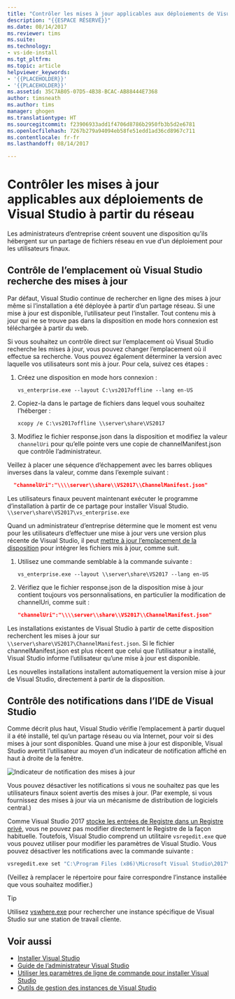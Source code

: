 ```yaml
---
title: "Contrôler les mises à jour applicables aux déploiements de Visual Studio | Microsoft Docs"
description: "{{ESPACE RÉSERVÉ}}"
ms.date: 08/14/2017
ms.reviewer: tims
ms.suite: 
ms.technology:
- vs-ide-install
ms.tgt_pltfrm: 
ms.topic: article
helpviewer_keywords:
- '{{PLACEHOLDER}}'
- '{{PLACEHOLDER}}'
ms.assetid: 35C7AB05-07D5-4B38-BCAC-AB88444E7368
author: timsneath
ms.author: tims
manager: ghogen
ms.translationtype: HT
ms.sourcegitcommit: f23906933add1f4706d8786b2950fb3b5d2e6781
ms.openlocfilehash: 7267b279a94094eb58fe51edd1ad36cd8967c711
ms.contentlocale: fr-fr
ms.lasthandoff: 08/14/2017

---
```

# <a name="control-updates-to-network-based-visual-studio-deployments"></a>Contrôler les mises à jour applicables aux déploiements de Visual Studio à partir du réseau

Les administrateurs d’entreprise créent souvent une disposition qu’ils hébergent sur un partage de fichiers réseau en vue d’un déploiement pour les utilisateurs finaux.

## <a name="controlling-where-visual-studio-looks-for-updates"></a>Contrôle de l’emplacement où Visual Studio recherche des mises à jour
Par défaut, Visual Studio continue de rechercher en ligne des mises à jour même si l’installation a été déployée à partir d’un partage réseau. Si une mise à jour est disponible, l’utilisateur peut l’installer. Tout contenu mis à jour qui ne se trouve pas dans la disposition en mode hors connexion est téléchargée à partir du web.

Si vous souhaitez un contrôle direct sur l’emplacement où Visual Studio recherche les mises à jour, vous pouvez changer l’emplacement où il effectue sa recherche. Vous pouvez également déterminer la version avec laquelle vos utilisateurs sont mis à jour. Pour cela, suivez ces étapes :

 1. Créez une disposition en mode hors connexion :
    ```
    vs_enterprise.exe --layout C:\vs2017offline --lang en-US
    ```
 2. Copiez-la dans le partage de fichiers dans lequel vous souhaitez l’héberger :
    ```
    xcopy /e C:\vs2017offline \\server\share\VS2017
    ```
 3. Modifiez le fichier response.json dans la disposition et modifiez la valeur `channelUri` pour qu’elle pointe vers une copie de channelManifest.json que contrôle l’administrateur.

  Veillez à placer une séquence d’échappement avec les barres obliques inverses dans la valeur, comme dans l’exemple suivant :

  ```json
    "channelUri":"\\\\server\\share\\VS2017\\ChannelManifest.json"
  ```

 Les utilisateurs finaux peuvent maintenant exécuter le programme d’installation à partir de ce partage pour installer Visual Studio.
    ```
    \\server\share\VS2017\vs_enterprise.exe
    ```

Quand un administrateur d’entreprise détermine que le moment est venu pour les utilisateurs d’effectuer une mise à jour vers une version plus récente de Visual Studio, il peut [mettre à jour l’emplacement de la disposition](update-a-network-installation-of-visual-studio.md) pour intégrer les fichiers mis à jour, comme suit.

 1. Utilisez une commande semblable à la commande suivante :
    ```
    vs_enterprise.exe --layout \\server\share\VS2017 --lang en-US
    ```
 2. Vérifiez que le fichier response.json de la disposition mise à jour contient toujours vos personnalisations, en particulier la modification de channelUri, comme suit :
    ```json
    "channelUri":"\\\\server\\share\\VS2017\\ChannelManifest.json"
    ```
 Les installations existantes de Visual Studio à partir de cette disposition recherchent les mises à jour sur `\\server\share\VS2017\ChannelManifest.json`. Si le fichier channelManifest.json est plus récent que celui que l’utilisateur a installé, Visual Studio informe l’utilisateur qu’une mise à jour est disponible.

 Les nouvelles installations installent automatiquement la version mise à jour de Visual Studio, directement à partir de la disposition.

## <a name="controlling-notifications-in-the-visual-studio-ide"></a>Contrôle des notifications dans l’IDE de Visual Studio
Comme décrit plus haut, Visual Studio vérifie l’emplacement à partir duquel il a été installé, tel qu’un partage réseau ou via Internet, pour voir si des mises à jour sont disponibles. Quand une mise à jour est disponible, Visual Studio avertit l’utilisateur au moyen d’un indicateur de notification affiché en haut à droite de la fenêtre.

 ![Indicateur de notification des mises à jour](media/notification-flag.png)

Vous pouvez désactiver les notifications si vous ne souhaitez pas que les utilisateurs finaux soient avertis des mises à jour. (Par exemple, si vous fournissez des mises à jour via un mécanisme de distribution de logiciels central.)

Comme Visual Studio 2017 [stocke les entrées de Registre dans un Registre privé](tools-for-managing-visual-studio-instances.md#editing-the-registry-for-a-visual-studio-instance), vous ne pouvez pas modifier directement le Registre de la façon habituelle. Toutefois, Visual Studio comprend un utilitaire `vsregedit.exe` que vous pouvez utiliser pour modifier les paramètres de Visual Studio. Vous pouvez désactiver les notifications avec la commande suivante :

```cmd
vsregedit.exe set "C:\Program Files (x86)\Microsoft Visual Studio\2017\Enterprise" HKCU ExtensionManager AutomaticallyCheckForUpdates2Override dword 0 
```
(Veillez à remplacer le répertoire pour faire correspondre l’instance installée que vous souhaitez modifier.)

> [!TIP]
> Utilisez [vswhere.exe](tools-for-managing-visual-studio-instances.md#detecting-existing-visual-studio-instances) pour rechercher une instance spécifique de Visual Studio sur une station de travail cliente.

## <a name="see-also"></a>Voir aussi
* [Installer Visual Studio](install-visual-studio.md)
* [Guide de l’administrateur Visual Studio](visual-studio-administrator-guide.md)
* [Utiliser les paramètres de ligne de commande pour installer Visual Studio](use-command-line-parameters-to-install-visual-studio.md)
* [Outils de gestion des instances de Visual Studio](tools-for-managing-visual-studio-instances.md)

